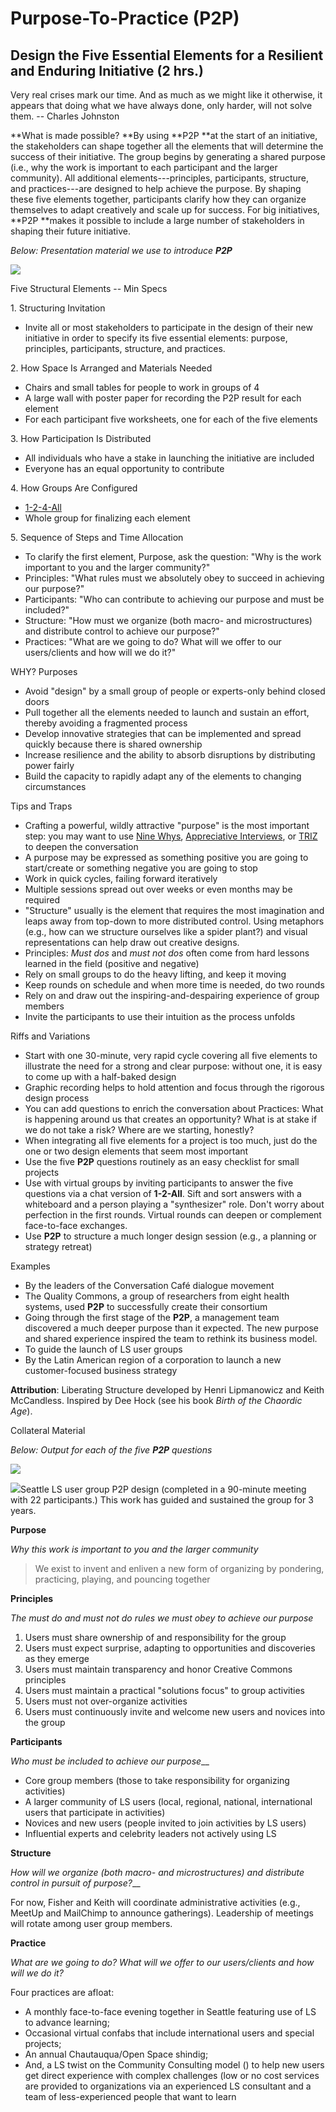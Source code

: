 # Purpose-To-Practice (P2P)

## Design the Five Essential Elements for a Resilient and Enduring Initiative (2 hrs.)

Very real crises mark our time. And as much as we might like it otherwise, it appears that doing what we have always done, only harder, will not solve them. -- Charles Johnston

**What is made possible? **By using **P2P **at the start of an initiative, the stakeholders can shape together all the elements that will determine the success of their initiative. The group begins by generating a shared purpose (i.e., why the work is important to each participant and the larger community). All additional elements---principles, participants, structure, and practices---are designed to help achieve the purpose. By shaping these five elements together, participants clarify how they can organize themselves to adapt creatively and scale up for success. For big initiatives, **P2P **makes it possible to include a large number of stakeholders in shaping their future initiative.

_Below: Presentation material we use to introduce **P2P**_

![](/storage/Slide30.jpg?__SQUARESPACE_CACHEVERSION=1395633380696)

Five Structural Elements -- Min Specs

1\. Structuring Invitation




* Invite all or most stakeholders to participate in the design of their new initiative in order to specify its five essential elements: purpose, principles, participants, structure, and practices.




2\. How Space Is Arranged and Materials Needed


* Chairs and small tables for people to work in groups of 4
* A large wall with poster paper for recording the P2P result for each element
* For each participant five worksheets, one for each of the five elements


3\. How Participation Is Distributed


* All individuals who have a stake in launching the initiative are included
* Everyone has an equal opportunity to contribute


4\. How Groups Are Configured


* [1-2-4-All][0]
* Whole group for finalizing each element


5\. Sequence of Steps and Time Allocation


* To clarify the first element, Purpose, ask the question: "Why is the work important to you and the larger community?"
* Principles: "What rules must we absolutely obey to succeed in achieving our purpose?"
* Participants: "Who can contribute to achieving our purpose and must be included?"
* Structure: "How must we organize (both macro- and microstructures) and distribute control to achieve our purpose?"
* Practices: "What are we going to do? What will we offer to our users/clients and how will we do it?"


WHY? Purposes


* Avoid "design" by a small group of people or experts-only behind closed doors
* Pull together all the elements needed to launch and sustain an effort, thereby avoiding a fragmented process
* Develop innovative strategies that can be implemented and spread quickly because there is shared ownership
* Increase resilience and the ability to absorb disruptions by distributing power fairly
* Build the capacity to rapidly adapt any of the elements to changing circumstances


Tips and Traps


* Crafting a powerful, wildly attractive "purpose" is the most important step: you may want to use [Nine Whys][1], [Appreciative Interviews][2], or [TRIZ][3] to deepen the conversation
* A purpose may be expressed as something positive you are going to start/create or something negative you are going to stop
* Work in quick cycles, failing forward iteratively
* Multiple sessions spread out over weeks or even months may be required
* "Structure" usually is the element that requires the most imagination and leaps away from top-down to more distributed control.  Using metaphors (e.g., how can we structure ourselves like a spider plant?) and visual representations can help draw out creative designs.
* Principles: _Must dos_ and _must not dos_ often come from hard lessons learned in the field (positive and negative)
* Rely on small groups to do the heavy lifting, and keep it moving
* Keep rounds on schedule and when more time is needed, do two rounds
* Rely on and draw out the inspiring-and-despairing experience of group members
* Invite the participants to use their intuition as the process unfolds


Riffs and Variations


* Start with one 30-minute, very rapid cycle covering all five elements to illustrate the need for a strong and clear purpose: without one, it is easy to come up with a half-baked design
* Graphic recording helps to hold attention and focus through the rigorous design process
* You can add questions to enrich the conversation about Practices: What is happening around us that creates an opportunity? What is at stake if we do not take a risk? Where are we starting, honestly?
* When integrating all five elements for a project is too much, just do the one or two design elements that seem most important
* Use the five **P2P** questions routinely as an easy checklist for small projects
* Use with virtual groups by inviting participants to answer the five questions via a chat version of **1-2-All**. Sift and sort answers with a whiteboard and a person playing a "synthesizer" role. Don't worry about perfection in the first rounds. Virtual rounds can deepen or complement face-to-face exchanges. 
* Use **P2P** to structure a much longer design session (e.g., a planning or strategy retreat)


Examples


* By the leaders of the Conversation Café dialogue movement
* The Quality Commons, a group of researchers from eight health systems, used **P2P** to successfully create their consortium
* Going through the first stage of the **P2P**, a management team discovered a much deeper purpose than it expected. The new purpose and shared experience inspired the team to rethink its business model.
* To guide the launch of LS user groups
* By the Latin American region of a corporation to launch a new customer-focused business strategy




**Attribution**: Liberating Structure developed by Henri Lipmanowicz and Keith McCandless. Inspired by Dee Hock (see his book _Birth of the Chaordic Age_).

Collateral Material

_Below: Output for each of the five **P2P** questions_

![](/storage/Slide31.jpg?__SQUARESPACE_CACHEVERSION=1395633410368)

![](/storage/User%20Group%20P2P.jpg?__SQUARESPACE_CACHEVERSION=1426956783508)Seattle LS user group P2P design (completed in a 90-minute meeting with 22 participants.) This work has guided and sustained the group for 3 years.

**Purpose**

_Why this work is important to you and the larger community_

> 
> 
> We exist to invent and enliven a new form of organizing by pondering, practicing, playing, and pouncing together
> 



**Principles**

_The must do and must not do rules we must obey to achieve our purpose_


1. Users must share ownership of and responsibility for the group
2. Users must expect surprise, adapting to opportunities and discoveries as they emerge
3. Users must maintain transparency and honor Creative Commons principles
4. Users must maintain a practical "solutions focus" to group activities
5. Users must not over-organize activities
6. Users must continuously invite and welcome new users and novices into the group


**Participants**

_Who must be included to achieve our purpose___


* Core group members (those to take responsibility for organizing activities)
* A larger community of LS users (local, regional, national, international users that participate in activities)
* Novices and new users (people invited to join activities by LS users)
* Influential experts and celebrity leaders not actively using LS


**Structure**

_How will we organize (both macro- and microstructures) and distribute control in pursuit of purpose?___

For now, Fisher and Keith will coordinate administrative activities (e.g., MeetUp and MailChimp to announce gatherings).   Leadership of meetings will rotate among user group members.

**Practice**

_What are we going to do? What will we offer to our users/clients and how will we do it?_

Four practices are afloat:


* A monthly face-to-face evening together in Seattle featuring use of LS to advance learning;
* Occasional virtual confabs that include international users and special projects;
* An annual Chautauqua/Open Space shindig;
* And, a LS twist on the Community Consulting model ([][4]) to help new users get direct experience with complex challenges (low or no cost services are provided to organizations via an experienced LS consultant and a team of less-experienced people that want to learn




[0]: /1-1-2-4-all/
[1]: /3-nine-whys/
[2]: /5-appreciative-interviews-ai/
[3]: /6-making-space-with-triz/
[4]: http://liberatingstructures.us6.list-manage.com/track/click?u=98e127c388ffe0e5af8ff1c13&id=93f3dd5ef2&e=358f7880a3